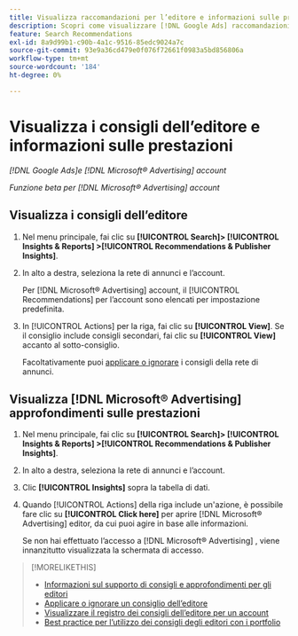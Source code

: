 ```yaml
---
title: Visualizza raccomandazioni per l’editore e informazioni sulle prestazioni
description: Scopri come visualizzare [!DNL Google Ads] raccomandazioni e [!DNL Microsoft® Advertising] informazioni sulle prestazioni per gli account di rete degli annunci.
feature: Search Recommendations
exl-id: 8a9d99b1-c90b-4a1c-9516-85edc9024a7c
source-git-commit: 93e9a36cd479e0f076f72661f0983a5bd856806a
workflow-type: tm+mt
source-wordcount: '184'
ht-degree: 0%

---
```


# Visualizza i consigli dell’editore e informazioni sulle prestazioni

*[!DNL Google Ads]e [!DNL Microsoft® Advertising] account*

*Funzione beta per [!DNL Microsoft® Advertising] account*

## Visualizza i consigli dell’editore

1. Nel menu principale, fai clic su **[!UICONTROL Search]> [!UICONTROL Insights & Reports] >[!UICONTROL Recommendations & Publisher Insights]**.

1. In alto a destra, seleziona la rete di annunci e l’account.

   Per [!DNL Microsoft® Advertising] account, il [!UICONTROL Recommendations] per l’account sono elencati per impostazione predefinita.

1. In [!UICONTROL Actions] per la riga, fai clic su **[!UICONTROL View]**. Se il consiglio include consigli secondari, fai clic su **[!UICONTROL View]** accanto al sotto-consiglio.

   Facoltativamente puoi [applicare o ignorare](recommendation-apply-dismiss.md) i consigli della rete di annunci.

## Visualizza [!DNL Microsoft® Advertising] approfondimenti sulle prestazioni

1. Nel menu principale, fai clic su **[!UICONTROL Search]> [!UICONTROL Insights & Reports] >[!UICONTROL Recommendations & Publisher Insights]**.

1. In alto a destra, seleziona la rete di annunci e l’account.

1. Clic **[!UICONTROL Insights]** sopra la tabella di dati.

1. Quando [!UICONTROL Actions] della riga include un&#39;azione, è possibile fare clic su **[!UICONTROL Click here]** per aprire [!DNL Microsoft® Advertising] editor, da cui puoi agire in base alle informazioni.

   Se non hai effettuato l’accesso a [!DNL Microsoft® Advertising] , viene innanzitutto visualizzata la schermata di accesso.

>[!MORELIKETHIS]
>
>* [Informazioni sul supporto di consigli e approfondimenti per gli editori](recommendation-support.md)
>* [Applicare o ignorare un consiglio dell’editore](recommendation-apply-dismiss.md)
>* [Visualizzare il registro dei consigli dell’editore per un account](recommendation-view-log.md)
>* [Best practice per l’utilizzo dei consigli degli editori con i portfolio](recommendation-best-practices.md)
